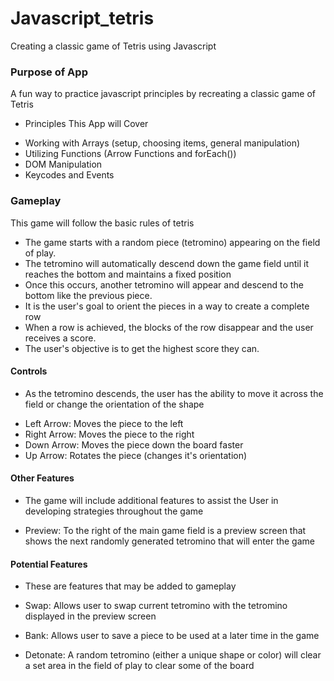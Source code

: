 # Javascript_tetris
Creating a classic game of Tetris using Javascript




### Purpose of App

A fun way to practice javascript principles by recreating a classic game of Tetris



- Principles This App will Cover

* Working with Arrays (setup, choosing items, general manipulation)
* Utilizing Functions (Arrow Functions and forEach())
* DOM Manipulation
* Keycodes and Events



### Gameplay

This game will follow the basic rules of tetris

- The game starts with a random piece (tetromino) appearing on the field of play. 
- The tetromino will automatically descend down the game field until it reaches the bottom and maintains a fixed position
- Once this occurs, another tetromino will appear and descend to the bottom like the previous piece.
- It is the user's goal to orient the pieces in a way to create a complete row
- When a row is achieved, the blocks of the row disappear and the user receives a score.
- The user's objective is to get the highest score they can.



#### Controls

- As the tetromino descends, the user has the ability to move it across the field or change the orientation of the shape

* Left Arrow: Moves the piece to the left
* Right Arrow: Moves the piece to the right
* Down Arrow: Moves the piece down the board faster
* Up Arrow: Rotates the piece (changes it's orientation)



#### Other Features

- The game will include additional features to assist the User in developing strategies throughout the game

* Preview: To the right of the main game field is a preview screen that shows the next randomly generated tetromino that will enter the game


#### Potential Features

- These are features that may be added to gameplay

* Swap: Allows user to swap current tetromino with the tetromino displayed in the preview screen

* Bank: Allows user to save a piece to be used at a later time in the game

* Detonate: A random tetromino (either a unique shape or color) will clear a set area in the field of play to clear some of the board
